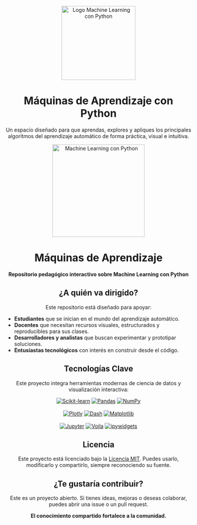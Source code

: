 <!-- Encabezado con logo centrado funcional (reemplazable por uno propio) -->
<p align="center">
  <img src="https://cdn.jsdelivr.net/gh/eduardoleon9010/python-andes/assets/logo-ml-python-3d.png" alt="Logo Machine Learning con Python" width="200" />
</p>

<h1 align="center">Máquinas de Aprendizaje con Python</h1>

<p align="center">
  Un espacio diseñado para que aprendas, explores y apliques los principales algoritmos del aprendizaje automático de forma práctica, visual e intuitiva.
</p>

<!-- Encabezado con título y logo centrado -->
<div align="center">
  <img src="https://raw.githubusercontent.com/eduardoleon9010/python-andes/main/assets/logo-ml-python-3d.png" alt="Machine Learning con Python" width="250" />
  <h1>Máquinas de Aprendizaje</h1>
  <p><strong>Repositorio pedagógico interactivo sobre Machine Learning con Python</strong></p>
</div>

<h2 align="center">¿A quién va dirigido?</h2>

<p align="center">
  Este repositorio está diseñado para apoyar:
</p>

<ul>
  <li><strong>Estudiantes</strong> que se inician en el mundo del aprendizaje automático.</li>
  <li><strong>Docentes</strong> que necesitan recursos visuales, estructurados y reproducibles para sus clases.</li>
  <li><strong>Desarrolladores y analistas</strong> que buscan experimentar y prototipar soluciones.</li>
  <li><strong>Entusiastas tecnológicos</strong> con interés en construir desde el código.</li>
</ul>



<h2 align="center">Tecnologías Clave</h2>

<p align="center">Este proyecto integra herramientas modernas de ciencia de datos y visualización interactiva:</p>

<p align="center">
  <a href="https://scikit-learn.org/" target="_blank"><img alt="Scikit-learn" src="https://img.shields.io/badge/scikit--learn-F7931E?style=for-the-badge&logo=scikit-learn&logoColor=white"></a>
  <a href="https://pandas.pydata.org/" target="_blank"><img alt="Pandas" src="https://img.shields.io/badge/pandas-150458?style=for-the-badge&logo=pandas&logoColor=white"></a>
  <a href="https://numpy.org/" target="_blank"><img alt="NumPy" src="https://img.shields.io/badge/numpy-013243?style=for-the-badge&logo=numpy&logoColor=white"></a>
  <br><br>
  <a href="https://plotly.com/python/" target="_blank"><img alt="Plotly" src="https://img.shields.io/badge/plotly-3F4F75?style=for-the-badge&logo=plotly&logoColor=white"></a>
  <a href="https://dash.plotly.com/" target="_blank"><img alt="Dash" src="https://img.shields.io/badge/dash-1E1E1E?style=for-the-badge&logo=dash&logoColor=white"></a>
  <a href="https://matplotlib.org/" target="_blank"><img alt="Matplotlib" src="https://img.shields.io/badge/matplotlib-11557C?style=for-the-badge&logo=python&logoColor=white"></a>
  <br><br>
  <a href="https://jupyter.org/" target="_blank"><img alt="Jupyter" src="https://img.shields.io/badge/jupyter-F37626?style=for-the-badge&logo=jupyter&logoColor=white"></a>
  <a href="https://voila.readthedocs.io/" target="_blank"><img alt="Voila" src="https://img.shields.io/badge/voila-2C8EBB?style=for-the-badge&logo=voila&logoColor=white"></a>
  <a href="https://ipywidgets.readthedocs.io/" target="_blank"><img alt="ipywidgets" src="https://img.shields.io/badge/ipywidgets-3E4E88?style=for-the-badge&logo=python&logoColor=white"></a>
</p>



<h2 align="center">Licencia</h2>

<p align="center">
Este proyecto está licenciado bajo la <a href="https://opensource.org/licenses/MIT" target="_blank">Licencia MIT</a>. Puedes usarlo, modificarlo y compartirlo, siempre reconociendo su fuente.
</p>



<h2 align="center">¿Te gustaría contribuir?</h2>

<p align="center">
Este es un proyecto abierto. Si tienes ideas, mejoras o deseas colaborar, puedes abrir una issue o un pull request.
</p>

<p align="center"><strong>El conocimiento compartido fortalece a la comunidad.</strong></p>
